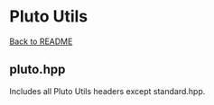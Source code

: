 # Pluto Utils
[Back to README](https://www.github.com/Stephen-ODriscoll/PlutoUtils/blob/main/README.md#documentation)

## pluto.hpp
Includes all Pluto Utils headers except standard.hpp.
